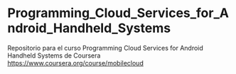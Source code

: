 Programming_Cloud_Services_for_Android_Handheld_Systems
=======================================================

Repositorio para el curso Programming Cloud Services for Android Handheld Systems de Coursera 
https://www.coursera.org/course/mobilecloud
